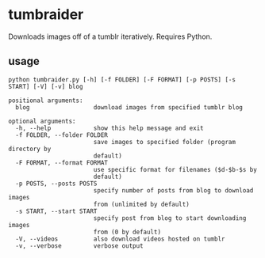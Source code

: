 # tumbraider
Downloads images off of a tumblr iteratively. Requires Python.

## usage
`python tumbraider.py [-h] [-f FOLDER] [-F FORMAT] [-p POSTS] [-s START] [-V] [-v] blog`

```
positional arguments:
  blog                  download images from specified tumblr blog

optional arguments:
  -h, --help            show this help message and exit
  -f FOLDER, --folder FOLDER
                        save images to specified folder (program directory by
                        default)
  -F FORMAT, --format FORMAT
                        use specific format for filenames ($d-$b-$s by
                        default)
  -p POSTS, --posts POSTS
                        specify number of posts from blog to download images
                        from (unlimited by default)
  -s START, --start START
                        specify post from blog to start downloading images
                        from (0 by default)
  -V, --videos          also download videos hosted on tumblr
  -v, --verbose         verbose output
```
